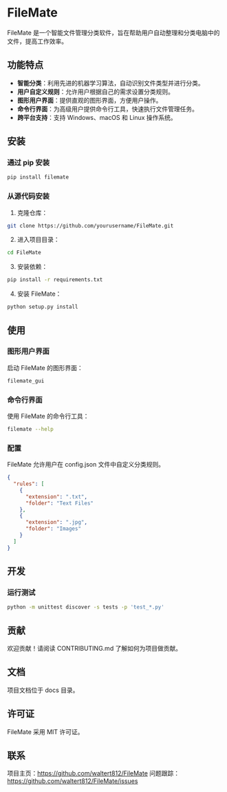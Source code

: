 # FileMate

FileMate 是一个智能文件管理分类软件，旨在帮助用户自动整理和分类电脑中的文件，提高工作效率。

## 功能特点

- **智能分类**：利用先进的机器学习算法，自动识别文件类型并进行分类。
- **用户自定义规则**：允许用户根据自己的需求设置分类规则。
- **图形用户界面**：提供直观的图形界面，方便用户操作。
- **命令行界面**：为高级用户提供命令行工具，快速执行文件管理任务。
- **跨平台支持**：支持 Windows、macOS 和 Linux 操作系统。

## 安装

### 通过 pip 安装

```bash
pip install filemate
```
### 从源代码安装
1. 克隆仓库：
  ```bash
  git clone https://github.com/yourusername/FileMate.git
  ```
2. 进入项目目录：
  ```bash
  cd FileMate
  ```
3. 安装依赖：
  ```bash
  pip install -r requirements.txt
  ```
4. 安装 FileMate：
  ```bash
  python setup.py install
  ```
## 使用
### 图形用户界面
启动 FileMate 的图形界面：

```bash
filemate_gui
```
### 命令行界面
使用 FileMate 的命令行工具：

```bash
filemate --help
```
### 配置
FileMate 允许用户在 config.json 文件中自定义分类规则。

```json
{
  "rules": [
    {
      "extension": ".txt",
      "folder": "Text Files"
    },
    {
      "extension": ".jpg",
      "folder": "Images"
    }
  ]
}
```
## 开发
### 运行测试
```bash
python -m unittest discover -s tests -p 'test_*.py'
```
## 贡献
欢迎贡献！请阅读 CONTRIBUTING.md 了解如何为项目做贡献。

## 文档
项目文档位于 docs 目录。

## 许可证
FileMate 采用 MIT 许可证。

## 联系
项目主页：https://github.com/waltert812/FileMate
问题跟踪：https://github.com/waltert812/FileMate/issues